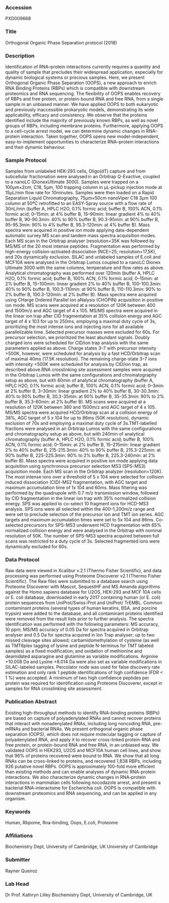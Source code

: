 ### Accession
PXD009668

### Title
Orthogonal Organic Phase Separation protocol (2018)

### Description
Identification of RNA–protein interactions currently requires a quantity and quality of sample that precludes their widespread application, especially for dynamic biological systems or precious samples. Here, we present Orthogonal Organic Phase Separation (OOPS), a new approach to enrich RNA Binding Proteins (RBPs) which is compatible with downstream proteomics and RNA sequencing. The flexibility of OOPS enables recovery of RBPs and free protein, or protein-bound RNA and free RNA, from a single sample in an unbiased manner. We have applied OOPS to both eukaryotic and previously inaccessible prokaryotic models, demonstrating its wide applicability, efficacy and consistency. We observe that the proteins identified include the majority of previously known RBPs, as well as novel groups of RBPs, including membrane proteins. Furthermore, applying OOPS to a cell-cycle arrest model, we can determine dynamic changes in RNA–protein interaction. Taken together, OOPS opens new model-independent, easy-to-implement opportunities to characterize RNA–protein interactions and their dynamic behaviour.

### Sample Protocol
Samples from unlabeled HEK-293 cells, Oligo(dT) capture and from subcellular fractionation were analysed in an Orbitrap Q-Exactive, coupled to a nanoLC (DionexUltimate 3000). Samples were trapped on a 100μm×2cm, C18, 5μm, 100 trapping column in μL-pickup injection mode at 15μL/min flow rate for 10minutes. Samples were then loaded on a Rapid Separation Liquid Chromatography, 75μm×50cm nanoViper C18 3μm 100 column at 50ºC retrofitted to an EASY-Spray source with a flow rate of 30nL/min (buffer A, HPLC H2O, 0.1% formic acid; buffer B, 100% ACN, 0.1% formic acid; 0–15min: at 4% buffer B, 15–90min: linear gradient 4% to 40% buffer B, 90-90.3min: 40% to 90% buffer B, 90.3-95min: at 90% buffer B, 95-95.3min: 90% to 4% buffer B, 95.3-120min: at 4% buffer B). Mass spectra were acquired in positive ion mode applying data-dependent automatic survey MS scan and tandem mass spectra acquisition modes. Each MS scan in the Orbitrap analyser (resolution=35K was followed by MS/MS of the 20 most intense peptides. Fragmentation was performed by high-energy collision-activated dissociation (NCE=25; resolution=17,5K), and 20s dynamically exclusion. SILAC and unlabeled samples of E.coli and MCF10A were analysed in the Orbitrap Lumos coupled to a nanoLC Dionex Ultimate 3000 with the same columns, temperature and flow rates as above. Analytical chromatography was performed over 120min (buffer A, HPLC H2O, 0.1% formic acid; buffer B, 100% ACN, 0.1% formic acid; 0–15min: at 2% buffer B, 15–100min: linear gradient 2% to 40% buffer B, 100-100.3min: 40% to 90% buffer B, 100.3-110min: at 90% buffer B, 110-110.3min: 90% to 2% buffer B, 100.3-120min: at 2% buffer B). Mass spectra were acquired using CHarge Ordered Parallel Ion aNalysis (CHOPIN) acquisition in positive ion mode. MS scans were acquired at a resolution of 120K between 400 and 1500m/z and AGC target of 4 x 105. MS/MS spectra were acquired in the linear ion trap after CID fragmentation at 35% collision energy and AGC target of 4 x 103 for up to 250ms, employing a maximal duty cycle of 3s, prioritizing the most intense ions and injecting ions for all available parallelizable time. Selected precursor masses were excluded for 60s. For precursor selection, we prioritized the least abundant signals. Doubly charged ions were scheduled for CID/ion trap analysis with the same parameters applied as above. Charge states 3–7 with precursor intensity >500K, however, were scheduled for analysis by a fast HCD/Orbitrap scan of maximal 40ms (17.5K resolution). The remaining charge-state 3–7 ions with intensity <500K were scheduled for analysis by CID/ion trap, as described above.RNA crosslinking site assessment samples were acquired in the Orbitrap Lumos with the same configurations and chromatography setup as above, but with 60min of analytical chromatography (buffer A, HPLC H2O, 0.1% formic acid; buffer B, 100% ACN, 0.1% formic acid; 0–3min: at 2% buffer B, 3–30min: linear gradient 2% to 40% buffer B, 30-30.3min: 40% to 90% buffer B, 30.3-35min: at 90% buffer B, 35-35.3min: 90% to 2% buffer B, 35.3-60min: at 2% buffer B). MS scans were acquired at a resolution of 120K between 380 and 1500m/z and AGC target of 4 x 105. MS/MS spectra were acquired HCD/Orbitrap scan at a collision energy of 38%, AGC target of 5 x 104 for up to 86ms (50K resolution), dynamic exclusion of 70s and employing a maximal duty cycle of 3s.TMT-labelled fractions were analysed in an Orbitrap Lumos with the same configurations and chromatography setup as above, but with 240min of analytical chromatography (buffer A, HPLC H2O, 0.1% formic acid; buffer B, 100% ACN, 0.1% formic acid; 0–15min: at 2% buffer B, 15–215min: linear gradient 2% to 40% buffer B, 215-215.3min: 40% to 90% buffer B, 215.3-225min: at 90% buffer B, 225-225.3min: 90% to 2% buffer B, 225.3-240min: at 2% buffer B). Mass spectra were acquired in positive ion mode applying data acquisition using synchronous precursor selection MS3 (SPS-MS3) acquisition mode. Each MS scan in the Orbitrap analyzer (resolution=120K). The most intense ions over a threshold of 5 x 104 were selected for collision induced dissociation (CID)-MS2 fragmentation, with AGC target and maximum accumulation time of 1x 104 and 60ms. Mass filtering was performed by the quadrupole with 0.7 m/z transmission window, followed by CID fragmentation in the linear ion trap with 35% normalized collision energy. SPS was applied to co-select 10 fragment ions for HCD-MS3 analysis. SPS ions were all selected within the 400–1,200m/z range and were set to preclude selection of the precursor ion and TMT ion series. AGC targets and maximum accumulation times were set to 5x 104 and 86ms. Co-selected precursors for SPS-MS3 underwent HCD fragmentation with 65% normalized collision energy and were analysed in the Orbitrap with nominal resolution of 50K. The number of SPS-MS3 spectra acquired between full scans was restricted to a duty cycle of 3s. Selected fragmented ions were dynamically excluded for 60s.

### Data Protocol
Raw data were viewed in Xcalibur v.2.1 (Thermo Fisher Scientific), and data processing was performed using Proteome Discoverer v2.1 (Thermo Fisher Scientific). The Raw files were submitted to a database search using Proteome Discoverer with Mascot, SequestHF and MS Amanda algorithms against the Homo sapiens database for U2OS, HEK-293 and MCF 10A cells or E. coli database, downloaded in early 2017 containing human (or E. coli) protein sequences from UniProt/Swiss-Prot and UniProt/ TrEMBL. Common contaminant proteins (several types of human keratins, BSA, and porcine trypsin) were added to the database, and all contaminant proteins identified were removed from the result lists prior to further analysis. The spectra identification was performed with the following parameters: MS accuracy, 10 ppm; MS/MS accuracy of 0.05 Da for spectra acquired in Orbitrap analyser and 0.5 Da for spectra acquired in Ion Trap analyser; up to two missed cleavage sites allowed; carbamidomethylation of cysteine (as well as TMT6plex tagging of lysine and peptide N-terminus for TMT labeled samples) as a fixed modification; and oxidation of methionine and deamidated asparagine and glutamine as variable modifications. Arginine +10.008 Da and Lysine +8.014 Da were also set as variable modifications in SILAC-labeled samples.   Percolator node was used for false discovery rate estimation and only rank 1 peptide identifications of high confidence (FDR < 1 %) were accepted. A minimum of two high confidence peptides per protein was required for identification using Proteome Discoverer, except in samples for RNA crosslinking site assessment. 

### Publication Abstract
Existing high-throughput methods to identify RNA-binding proteins (RBPs) are based on capture of polyadenylated RNAs and cannot recover proteins that interact with nonadenylated RNAs, including long noncoding RNA, pre-mRNAs and bacterial RNAs. We present orthogonal organic phase separation (OOPS), which does not require molecular tagging or capture of polyadenylated RNA, and apply it to recover cross-linked protein-RNA and free protein, or protein-bound RNA and free RNA, in an unbiased way. We validated OOPS in HEK293, U2OS and MCF10A human cell lines, and show that 96% of proteins recovered were bound to RNA. We show that all long RNAs can be cross-linked to proteins, and recovered 1,838 RBPs, including 926 putative novel RBPs. OOPS is approximately 100-fold more efficient than existing methods and can enable analyses of dynamic RNA-protein interactions. We also characterize dynamic changes in RNA-protein interactions in mammalian cells following nocodazole arrest, and present a bacterial RNA-interactome for Escherichia coli. OOPS is compatible with downstream proteomics and RNA sequencing, and can be applied in any organism.

### Keywords
Human, Rbpome, Rna-binding, Oops, E.coli, Proteome

### Affiliations
Biochemistry Dept, University of Cambridge, UK
University of Cambridge

### Submitter
Rayner Queiroz

### Lab Head
Dr Prof. Kathryn Lilley
Biochemistry Dept, University of Cambridge, UK


